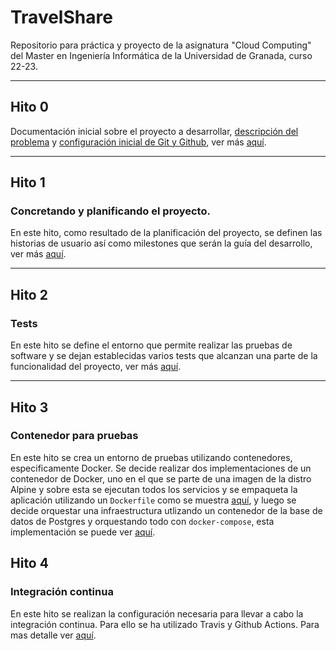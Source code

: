 # TravelShare

Repositorio para práctica y proyecto de la asignatura "Cloud Computing" del Master en Ingeniería Informática de la Universidad de Granada, curso 22-23.

---

## Hito 0

Documentación inicial sobre el proyecto a desarrollar, [descripción del problema](docs/hito0/descripcion_problema.md) y [configuración inicial de Git y Github](docs/hito0/configuracion_inicial.md), ver más [aquí](https://github.com/rccarmenaty/TravelShare/tree/hito0).

---

## Hito 1

### Concretando y planificando el proyecto.

En este hito, como resultado de la planificación del proyecto, se definen las historias de usuario así como milestones que serán la guía del desarrollo, ver más [aquí](https://github.com/rccarmenaty/TravelShare/tree/hito1).

---

## Hito 2

### Tests

En este hito se define el entorno que permite realizar las pruebas de software y se dejan establecidas varios tests que alcanzan una parte de la funcionalidad del proyecto, ver más [aquí](https://github.com/rccarmenaty/TravelShare/tree/hito2).

---

## Hito 3

### Contenedor para pruebas

En este hito se crea un entorno de pruebas utilizando contenedores, especificamente Docker. Se decide realizar dos implementaciones de un contenedor de Docker, uno en el que se parte de una imagen de la distro Alpine y sobre esta se ejecutan todos los servicios y se empaqueta la aplicación utilizando un `Dockerfile` como se muestra [aquí](https://github.com/rccarmenaty/TravelShare/tree/hito3), y luego se decide orquestar una infraestructura utlizando un contenedor de la base de datos de Postgres y orquestando todo con `docker-compose`, esta implementación se puede ver [aquí](https://github.com/rccarmenaty/TravelShare/tree/hito3.1).

## Hito 4

### Integración continua

En este hito se realizan la configuración necesaria para llevar a cabo la integración continua. Para ello se ha utilizado Travis y Github Actions.
Para mas detalle ver [aquí](https://github.com/rccarmenaty/TravelShare/tree/hito4).
